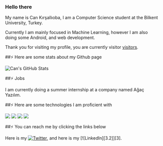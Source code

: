 ### Hello there

My name is Can Kırşallıoba, I am a Computer Science student at the Bilkent University, Turkey.

Currently I am mainly focused in Machine Learning, however I am also doing some Android, and web development.

Thank you for visiting my profile, you are currently visitor [visitors](https://img.shields.io/badge/dynamic/json?color=informational&label=visitor&query=value&url=https%3A%2F%2Fapi.countapi.xyz%2Fhit%2Faeris170.aeris170%2Freadme).

##⚡ Here are some stats about my Github page

![Can's GitHub Stats](https://github-readme-stats.vercel.app/api?username=CanKirsallioba)

##⚡ Jobs

I am currently doing a summer internship at a company named Ağaç Yazılım.

##⚡ Here are some technologies I am proficient with

![](https://img.shields.io/badge/-Code-C++-informational?style=flat&logo=c%2B%2B&&logoColor=white&color=2bbc8a)
![](https://img.shields.io/badge/-Code-Java-informational?style=flat&logo=java&logoColor=white&color=2bbc8a)
![](https://img.shields.io/badge/Code-Python-informational?style=flat&logo=python&logoColor=white&color=2bbc8a)
![](http://img.shields.io/badge/-Code-Javascript-informational?style=flat&logo=javascript&logoColor=white&color=2bbc8a)

##⚡ You can reach me by clicking the links below


Here is my [![Twitter][1.2]][1], and here is my [![LinkedIn][3.2]][3].


[1.2]: http://i.imgur.com/wWzX9uB.png (twitter icon without padding)
[2.2]: https://raw.githubusercontent.com/CanKirsallioba/CanKirsallioba/master/linkedin-3-16.png (LinkedIn icon without padding)


[1]: https://twitter.com/CanKirsallioba
[2]: https://www.linkedin.com/in/can-k%C4%B1r%C5%9Fall%C4%B1oba-990940186/

<!--
**CanKirsallioba/CanKirsallioba** is a ✨ _special_ ✨ repository because its `README.md` (this file) appears on your GitHub profile.

Here are some ideas to get you started:

- 🔭 I’m currently working on ...
- 🌱 I’m currently learning ...
- 👯 I’m looking to collaborate on ...
- 🤔 I’m looking for help with ...
- 💬 Ask me about ...
- 📫 How to reach me: ...
- 😄 Pronouns: ...
- ⚡ Fun fact: ...
-->
